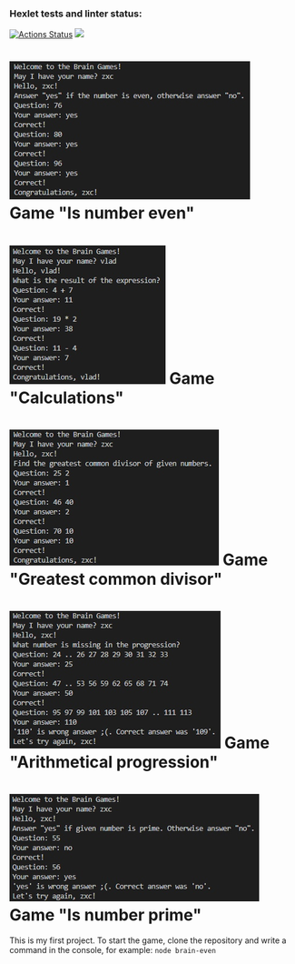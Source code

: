 ### Hexlet tests and linter status:
[![Actions Status](https://github.com/kawasakidrip/frontend-project-44/workflows/hexlet-check/badge.svg)](https://github.com/kawasakidrip/frontend-project-44/actions)
<a href="https://codeclimate.com/github/kawasakidrip/frontend-project-44/maintainability"><img src="https://api.codeclimate.com/v1/badges/61dd95e0ac7d33f8e4ac/maintainability" /></a>
# ![Game "Is number even"](/images/even.jpg) Game "Is number even"
# ![Game "Calculations"](/images/calc.jpg) Game "Calculations"
# ![Game "Greatest common divisor"](/images/gcd.jpg) Game "Greatest common divisor"
# ![Game "Arithmetical progression"](/images/progression.jpg) Game "Arithmetical progression"
# ![Game "Is number prime"](/images/prime.jpg) Game "Is number prime"
This is my first project.
To start the game, clone the repository and write a command in the console, for example:
`node brain-even`
